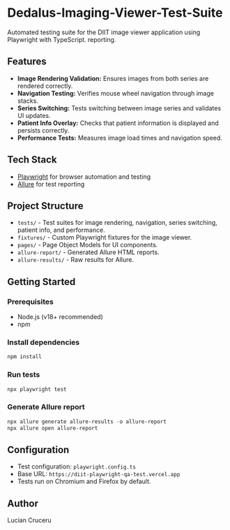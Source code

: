 # Dedalus-Imaging-Viewer-Test-Suite

Automated testing suite for the DIIT image viewer application using Playwright with TypeScript. reporting.

## Features

- **Image Rendering Validation:** Ensures images from both series are rendered correctly.
- **Navigation Testing:** Verifies mouse wheel navigation through image stacks.
- **Series Switching:** Tests switching between image series and validates UI updates.
- **Patient Info Overlay:** Checks that patient information is displayed and persists correctly.
- **Performance Tests:** Measures image load times and navigation speed.

## Tech Stack

- [Playwright](https://playwright.dev/) for browser automation and testing
- [Allure](https://docs.qameta.io/allure/) for test reporting

## Project Structure

- `tests/` - Test suites for image rendering, navigation, series switching, patient info, and performance.
- `fixtures/` - Custom Playwright fixtures for the image viewer.
- `pages/` - Page Object Models for UI components.
- `allure-report/` - Generated Allure HTML reports.
- `allure-results/` - Raw results for Allure.

## Getting Started

### Prerequisites

- Node.js (v18+ recommended)
- npm

### Install dependencies

```powershell
npm install
```

### Run tests

```powershell
npx playwright test
```

### Generate Allure report

```powershell
npx allure generate allure-results -o allure-report
npx allure open allure-report
```

## Configuration

- Test configuration: `playwright.config.ts`
- Base URL: `https://diit-playwright-qa-test.vercel.app`
- Tests run on Chromium and Firefox by default.

## Author

Lucian Cruceru
